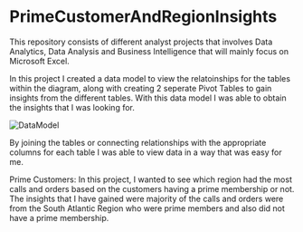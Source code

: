# PrimeCustomerAndRegionInsights
This repository consists of different analyst projects that involves Data Analytics, Data Analysis and Business Intelligence that will mainly focus on Microsoft Excel.

In this project I created a data model to view the relatoinships for the tables within the diagram, along with creating 2 seperate Pivot Tables to gain insights from the different tables. With this data model I was able to obtain the insights that I was looking for.

![DataModel](https://user-images.githubusercontent.com/72324462/236376299-c212bed8-7760-45f9-8a16-c8da2ec9a066.png)

By joining the tables or connecting relationships with the appropriate columns for each table I was able to view data in a way that was easy for me. 

Prime Customers: In this project, I wanted to see which region had the most calls and orders based on the customers having a prime membership or not. The insights that I have gained were majority of the calls and orders were from the South Atlantic Region who were prime members and also did not have a prime membership. 


